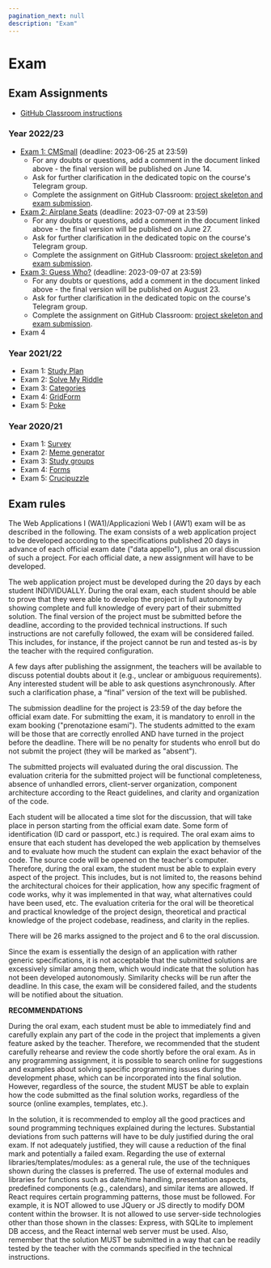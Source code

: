 ```yaml
---
pagination_next: null
description: "Exam"
---
```


# Exam

## Exam Assignments

- [GitHub Classroom instructions](https://polito-wa1-aw1-2023.github.io/materials/GH-Classroom-Instructions.pdf)

### Year 2022/23

- [Exam 1: CMSmall](https://docs.google.com/document/d/1MaIpKyLjvUv3UwMztYrYYVie_nTu4ekMYRyYpMEwzbk) (deadline: 2023-06-25 at 23:59)
  - For any doubts or questions, add a comment in the document linked above - the final version will be published on June 14.
  - Ask for further clarification in the dedicated topic on the course's Telegram group.
  - Complete the assignment on GitHub Classroom: [project skeleton and exam submission](https://classroom.github.com/a/8AapHqUJ).
- [Exam 2: Airplane Seats](https://docs.google.com/document/d/1D0asOxWrcH8Kk44I7UkGmicEHdAxgLvB69KZ8Gj3fNE) (deadline: 2023-07-09 at 23:59)
  - For any doubts or questions, add a comment in the document linked above - the final version will be published on June 27.
  - Ask for further clarification in the dedicated topic on the course's Telegram group.
  - Complete the assignment on GitHub Classroom: [project skeleton and exam submission](https://classroom.github.com/a/TsciYmrA).
- [Exam 3: Guess Who?](https://docs.google.com/document/d/1RSYjF_COthJ6wEG5-RnVXWcD0LjeVDUyqPNs49OUbNM) (deadline: 2023-09-07 at 23:59)
  - For any doubts or questions, add a comment in the document linked above - the final version will be published on August 23.
  - Ask for further clarification in the dedicated topic on the course's Telegram group.
  - Complete the assignment on GitHub Classroom: [project skeleton and exam submission](https://classroom.github.com/a/O3iTxcG2).
- Exam 4

### Year 2021/22

- Exam 1: [Study Plan](https://docs.google.com/document/d/1Yfjkr3Jwn8W3riLMU6F2CDTSmkdJNs90qsYqnMPolZw/)
- Exam 2: [Solve My Riddle](https://docs.google.com/document/d/1912JXirmOZ4Xy1vLND478aan25xkChZX_AuM1ZLq-mw)
- Exam 3: [Categories](https://docs.google.com/document/d/1_t4TXdRXJY-QlpE9wcAvMGjm2E9pNmdTXvnh-iTG2-I)
- Exam 4: [GridForm](https://docs.google.com/document/d/1vUwew3J3ZQGF-ndPB3aihsBKd1EI4jlzRC58pI8lkQ0/edit?usp=sharing)
- Exam 5: [Poke](https://docs.google.com/document/d/1e0Ev7gcY15EFsUkyRV5xYyxj5oSCW8TfNC7tt_q5uG8/edit?usp=sharing)

### Year 2020/21

- Exam 1: [Survey](http://lys.polito.it/files/courses/01TXYOV/2021/exam/WA1_exam1_survey_FINAL.pdf)
- Exam 2: [Meme generator](http://lys.polito.it/files/courses/01TXYOV/2021/exam/WA1_exam2_meme_generator_FINAL.pdf)
- Exam 3: [Study groups](http://lys.polito.it/files/courses/01TXYOV/2021/exam/WA1_exam3_StudyGroups_FINAL.pdf)
- Exam 4: [Forms](http://lys.polito.it/files/courses/01TXYOV/2021/exam/WA1_exam4_forms_FINAL.pdf)
- Exam 5: [Crucipuzzle](http://lys.polito.it/files/courses/01TXYOV/2021/exam/WA1_exam5_crucipuzzle.pdf)


## Exam rules

The Web Applications I (WA1)/Applicazioni Web I (AW1) exam will be as described in the following.
The exam consists of a web application project to be developed according to the specifications published 20 days in advance of each official exam date ("data appello"), plus an oral discussion of such a project. For each official date, a new assignment will have to be developed.

The web application project must be developed during the 20 days by each student INDIVIDUALLY. During the oral exam, each student should be able to prove that they were able to develop the project in full autonomy by showing complete and full knowledge of every part of their submitted solution.
The final version of the project must be submitted before the deadline, according to the provided technical instructions.
If such instructions are not carefully followed, the exam will be considered failed. This includes, for instance, if the project cannot be run and tested as-is by the teacher with the required configuration.

A few days after publishing the assignment, the teachers will be available to discuss potential doubts about it (e.g., unclear or ambiguous requirements). Any interested student will be able to ask questions asynchronously. After such a clarification phase, a “final” version of the text will be published.

The submission deadline for the project is 23:59 of the day before the official exam date.
For submitting the exam, it is mandatory to enroll in the exam booking ("prenotazione esami"). The students admitted to the exam will be those that are correctly enrolled AND have turned in the project before the deadline. There will be no penalty for students who enroll but do not submit the project (they will be marked as "absent").

The submitted projects will evaluated during the oral discussion.
The evaluation criteria for the submitted project will be functional completeness, absence of unhandled errors, client-server organization, component architecture according to the React guidelines, and clarity and organization of the code.

Each student will be allocated a time slot for the discussion, that will take place in person starting from the official exam date. Some form of identification (ID card or passport, etc.) is required. The oral exam aims to ensure that each student has developed the web application by themselves and to evaluate how much the student can explain the exact behavior of the code. The source code will be opened on the teacher's computer.
Therefore, during the oral exam, the student must be able to explain every aspect of the project. This includes, but is not limited to, the reasons behind the architectural choices for their application, how any specific fragment of code works, why it was implemented in that way, what alternatives could have been used, etc.
The evaluation criteria for the oral will be theoretical and practical knowledge of the project design, theoretical and practical knowledge of the project codebase, readiness, and clarity in the replies.

There will be 26 marks assigned to the project and 6 to the oral discussion.

Since the exam is essentially the design of an application with rather generic specifications, it is not acceptable that the submitted solutions are excessively similar among them, which would indicate that the solution has not been developed autonomously. Similarity checks will be run after the deadline. In this case, the exam will be considered failed, and the students will be notified about the situation.

**RECOMMENDATIONS**

During the oral exam, each student must be able to immediately find and carefully explain any part of the code in the project that implements a given feature asked by the teacher. Therefore, we recommended that the student carefully rehearse and review the code shortly before the oral exam.
As in any programming assignment, it is possible to search online for suggestions and examples about solving specific programming issues during the development phase, which can be incorporated into the final solution. However, regardless of the source, the student MUST be able to explain how the code submitted as the final solution works, regardless of the source (online examples, templates, etc.).

In the solution, it is recommended to employ all the good practices and sound programming techniques explained during the lectures. Substantial deviations from such patterns will have to be duly justified during the oral exam. If not adequately justified, they will cause a reduction of the final mark and potentially a failed exam.
Regarding the use of external libraries/templates/modules: as a general rule, the use of the techniques shown during the classes is preferred. The use of external modules and libraries for functions such as date/time handling, presentation aspects, predefined components (e.g., calendars), and similar items are allowed.
If React requires certain programming patterns, those must be followed. For example, it is NOT allowed to use JQuery or JS directly to modify DOM content within the browser. It is not allowed to use server-side technologies other than those shown in the classes: Express, with SQLite to implement DB access, and the React internal web server must be used. Also, remember that the solution MUST be submitted in a way that can be readily tested by the teacher with the commands specified in the technical instructions.
